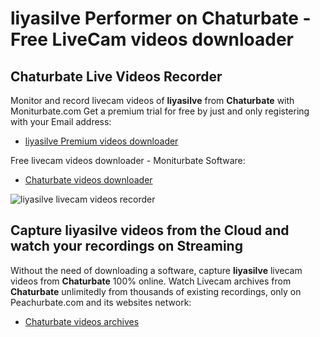# liyasilve Performer on Chaturbate - Free LiveCam videos downloader

## Chaturbate Live Videos Recorder

Monitor and record livecam videos of **liyasilve** from **Chaturbate** with Moniturbate.com
Get a premium trial for free by just and only registering with your Email address:
* [liyasilve Premium videos downloader](https://moniturbate.com/request-demo-licence-key.html)

Free livecam videos downloader - Moniturbate Software:
* [Chaturbate videos downloader](https://moniturbate.com/moniturbate-download-software.html)

![liyasilve livecam videos recorder](https://peachurnet.com/templates/moniturbate-software.png)


## Capture liyasilve videos from the Cloud and watch your recordings on Streaming

Without the need of downloading a software, capture **liyasilve** livecam videos from **Chaturbate** 100% online.
Watch Livecam archives from **Chaturbate** unlimitedly from thousands of existing recordings, only on Peachurbate.com and its websites network:
* [Chaturbate videos archives](https://peachurnet.com/)